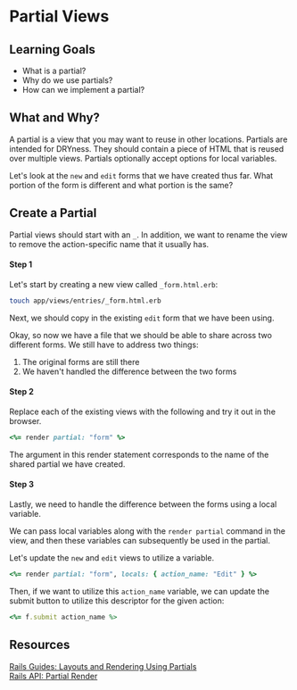 # Partial Views
## Learning Goals
- What is a partial?
- Why do we use partials?
- How can we implement a partial?

## What and Why?
A partial is a view that you may want to reuse in other locations. Partials are intended for DRYness. They should contain a piece of HTML that is reused over multiple views. Partials optionally accept options for local variables.

Let's look at the `new` and `edit` forms that we have created thus far. What portion of the form is different and what portion is the same?

## Create a Partial
Partial views should start with an `_`. In addition, we want to rename the view to remove the action-specific name that it usually has.

#### Step 1
Let's start by creating a new view called `_form.html.erb`:
```bash
touch app/views/entries/_form.html.erb
```

Next, we should copy in the existing `edit` form that we have been using.

Okay, so now we have a file that we should be able to share across two different forms. We still have to address two things:
1. The original forms are still there
2. We haven't handled the difference between the two forms

#### Step 2
Replace each of the existing views with the following and try it out in the browser.
```ruby
<%= render partial: "form" %>
```

The argument in this render statement corresponds to the name of the shared partial we have created.

#### Step 3
Lastly, we need to handle the difference between the forms using a local variable.

We can pass local variables along with the `render partial` command in the view, and then these variables can subsequently be used in the partial.

Let's update the `new` and `edit` views to utilize a variable.

```ruby
<%= render partial: "form", locals: { action_name: "Edit" } %>
```

Then, if we want to utilize this `action_name` variable, we can update the submit button to utilize this descriptor for the given action:
```ruby
<%= f.submit action_name %>
```

## Resources
[Rails Guides: Layouts and Rendering Using Partials](http://guides.rubyonrails.org/layouts_and_rendering.html#using-partials)  
[Rails API: Partial Render](http://api.rubyonrails.org/classes/ActionView/PartialRenderer.html)
